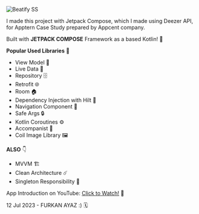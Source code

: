 ![Beatify SS](https://user-images.githubusercontent.com/59910223/247273759-530f9671-ecf8-4296-ac30-f188555fcb26.png)

I made this project with Jetpack Compose, which I made using Deezer API, for Apptern Case Study prepared by Appcent company.

Built with **JETPACK COMPOSE** Framework as a based Kotlin! 🤩

**Popular Used Libraries** 🎉
- View Model 📱
- Live Data 📡
- Repository 🗄️
- Retrofit 🌐
- Room 🏠
- Dependency Injection with Hilt 💉
- Navigation Component 🧭
- Safe Args 🔒
- Kotlin Coroutines ⚙️
- Accompanist 🎵
- Coil Image Library 🖼️

**ALSO** 👇
- MVVM 🏗️
- Clean Architecture ☄️
- Singleton Responsibility 🥇

App Introduction on YouTube: [Click to Watch!](https://youtu.be/AeIloqi5Oic) 📼

12 Jul 2023 - FURKAN AYAZ :) 🗓️
